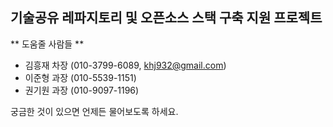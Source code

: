 ## 기술공유 레파지토리 및 오픈소스 스택 구축 지원 프로젝트 


** 도움줄 사람들 **

  * 김흥재 차장 (010-3799-6089, khj932@gmail.com)
  * 이준형 과장 (010-5539-1151)
  * 권기원 과장 (010-9097-1196)

  궁금한 것이 있으면 언제든 물어보도록 하세요.
